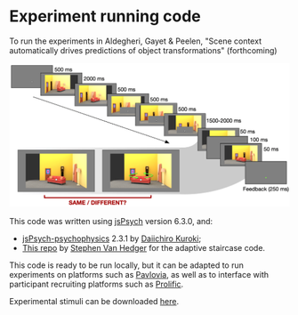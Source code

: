 # Experiment running code

To run the experiments in Aldegheri, Gayet & Peelen, "Scene context automatically drives predictions of object transformations" (forthcoming)

![](example_trial.png)

This code was written using [jsPsych]() version 6.3.0, and:
- [jsPsych-psychophysics](https://jspsychophysics.hes.kyushu-u.ac.jp/) 2.3.1 by [Daiichiro Kuroki](https://github.com/kurokida/);
- [This repo](https://github.com/svanhedger/jspsych/tree/master/scripts/backward-digit-span/) by [Stephen Van Hedger](https://svanhedger.github.io/) for the adaptive staircase code.

This code is ready to be run locally, but it can be adapted to run experiments on platforms such as [Pavlovia](), as well as to interface with participant recruiting platforms such as [Prolific](). 

Experimental stimuli can be downloaded [here]().